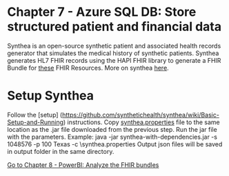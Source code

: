 # Chapter 7 - Azure SQL DB: Store structured patient and financial data

Synthea is an open-source synthetic patient and associated health records generator that simulates the medical history of synthetic patients.
Synthea generates HL7 FHIR records using the HAPI FHIR library to generate a FHIR Bundle for [these](https://github.com/synthetichealth/synthea/wiki/HL7-FHIR) FHIR Resources.
More on synthea [here](https://github.com/synthetichealth/synthea).

# Setup Synthea
Follow the [setup] (https://github.com/synthetichealth/synthea/wiki/Basic-Setup-and-Running) instructions.
Copy [synthea.properties](./synthea.properties) file to the same location as the .jar file downloaded from the previous step.
Run the jar file with the parameters. Example: java -jar synthea-with-dependencies.jar -s 1048576 -p 100 Texas -c <path>\synthea.properties 
Output json files will be saved in output folder in the same directory.


[Go to Chapter 8 - PowerBI: Analyze the FHIR bundles](../Chapter8/PowerBI.md)
